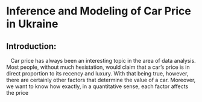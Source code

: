 # Inference and Modeling of Car Price in Ukraine
## Introduction:
&nbsp;&nbsp;&nbsp;Car price has always been an interesting topic in the area of data analysis. Most people, without much hesistation, would claim that a car’s price is in direct proportion to its recency and luxury. With that being true, however, there are certainly other factors that determine the value of a car. Moreover, we want to know how exactly, in a quantitative sense, each factor affects the price
